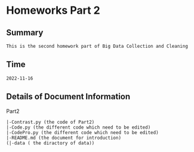 # Homeworks Part 2
## Summary
    This is the second homework part of Big Data Collection and Cleaning

## Time
    2022-11-16

## Details of Document Information
Part2

    |-Contrast.py (the code of Part2)
    |-Code.py (the different code which need to be edited)
    |-CodePro.py (the different code which need to be edited)
    |-README.md (the document for introduction)
    (|-data ( the diractory of data))